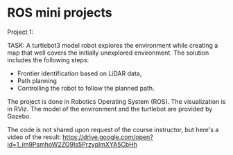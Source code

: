 # ROS mini projects


Project 1:

TASK: A turtlebot3 model robot explores the environment while creating a map that well covers the initially unexplored environment. 
The solution includes the following steps:
- Frontier identification based on LiDAR data,
- Path planning
- Controlling the robot to follow the planned path.

The project is done in Robotics Operating System (ROS). 
The visualization is in RViz.
The model of the environment and the turtlebot are provided by Gazebo.

The code is not shared upon request of the course instructor, but here's a video of the result:
https://drive.google.com/open?id=1_im9PsmhoW2ZO9Is5PrzyplmXYA5CbHh



